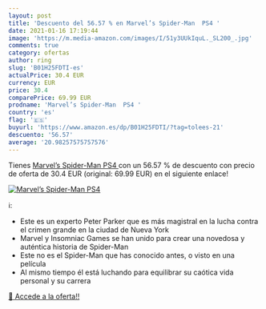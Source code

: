 ```yaml
---
layout: post
title: 'Descuento del 56.57 % en Marvel’s Spider-Man  PS4 '
date: 2021-01-16 17:19:44
image: 'https://m.media-amazon.com/images/I/51y3UUkIquL._SL200_.jpg'
comments: true
category: ofertas
author: ring
slug: 'B01H25FDTI-es'
actualPrice: 30.4 EUR
currency: EUR
price: 30.4
comparePrice: 69.99 EUR
prodname: 'Marvel’s Spider-Man  PS4 '
country: 'es'
flag: '🇪🇸'
buyurl: 'https://www.amazon.es/dp/B01H25FDTI/?tag=tolees-21'
descuento: '56.57'
average: '20.98257575757576'
---
```


Tienes [Marvel’s Spider-Man  PS4 ](https://www.amazon.es/dp/B01H25FDTI/?tag=tolees-21) con un 56.57 % de descuento con precio de oferta de 30.4 EUR (original: 69.99 EUR) en el siguiente enlace!

[![Marvel’s Spider-Man  PS4 ](https://m.media-amazon.com/images/I/51y3UUkIquL._SL200_.jpg)](https://www.amazon.es/dp/B01H25FDTI/?tag=tolees-21)

ℹ️:

- Este es un experto Peter Parker que es más magistral en la lucha contra el crimen grande en la ciudad de Nueva York
- Marvel y Insomniac Games se han unido para crear una novedosa y auténtica historia de Spider-Man
- Este no es el Spider-Man que has conocido antes, o visto en una película
- Al mismo tiempo él está luchando para equilibrar su caótica vida personal y su carrera

[🛒 Accede a la oferta!!](https://www.amazon.es/dp/B01H25FDTI/?tag=tolees-21)
